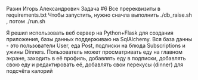 Разин Игорь Александрович
Задача #6
Все пререквизиты в requirements.txt
Чтобы запустить, нужно сначла выполнить ./db_raise.sh , потом ./run.sh

Я решил использовать веб сервер на Python+Flask для создания приложения, базы данных поддерживаю на SqlAlchemy. Вся база данны - это пользователи User, еда Post, подписки на блюда Subscriptions и ужины Dinners. Пользователь может просматривать еду на главном экране, заходить в её профиль, добавлять еду в подписки, добавлять свою еду и редактировать её, добавлять свои перекусы (dinner) для подсчёта калорий
